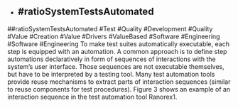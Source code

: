 - ## #ratioSystemTestsAutomated
##ratioSystemTestsAutomated #Test #Quality #Development #Quality #Value #Creation #Value #Drivers #ValueBased #Software #Engineering #Software #Engineering 
To make test suites automatically executable, each step is equipped with an automation. A common approach is to define step automations declaratively in form of sequences of interactions with the system’s user interface. Those sequences are not executable themselves, but have to be interpreted by a testing tool. Many test automation tools provide reuse mechanisms to extract parts of interaction sequences (similar to reuse components for test procedures). Figure 3 shows an example of an interaction sequence in the test automation tool Ranorex1.

